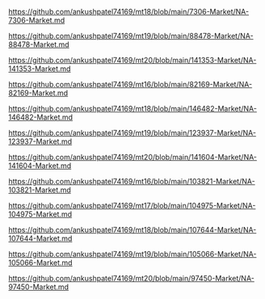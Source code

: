 <p><a href="https://github.com/ankushpatel74169/mt18/blob/main/7306-Market/NA-7306-Market.md">https://github.com/ankushpatel74169/mt18/blob/main/7306-Market/NA-7306-Market.md</a></p><p><a href="https://github.com/ankushpatel74169/mt19/blob/main/88478-Market/NA-88478-Market.md">https://github.com/ankushpatel74169/mt19/blob/main/88478-Market/NA-88478-Market.md</a></p><p><a href="https://github.com/ankushpatel74169/mt20/blob/main/141353-Market/NA-141353-Market.md">https://github.com/ankushpatel74169/mt20/blob/main/141353-Market/NA-141353-Market.md</a></p><p><a href="https://github.com/ankushpatel74169/mt16/blob/main/82169-Market/NA-82169-Market.md">https://github.com/ankushpatel74169/mt16/blob/main/82169-Market/NA-82169-Market.md</a></p><p><a href="https://github.com/ankushpatel74169/mt18/blob/main/146482-Market/NA-146482-Market.md">https://github.com/ankushpatel74169/mt18/blob/main/146482-Market/NA-146482-Market.md</a></p><p><a href="https://github.com/ankushpatel74169/mt19/blob/main/123937-Market/NA-123937-Market.md">https://github.com/ankushpatel74169/mt19/blob/main/123937-Market/NA-123937-Market.md</a></p><p><a href="https://github.com/ankushpatel74169/mt20/blob/main/141604-Market/NA-141604-Market.md">https://github.com/ankushpatel74169/mt20/blob/main/141604-Market/NA-141604-Market.md</a></p><p><a href="https://github.com/ankushpatel74169/mt16/blob/main/103821-Market/NA-103821-Market.md">https://github.com/ankushpatel74169/mt16/blob/main/103821-Market/NA-103821-Market.md</a></p><p><a href="https://github.com/ankushpatel74169/mt17/blob/main/104975-Market/NA-104975-Market.md">https://github.com/ankushpatel74169/mt17/blob/main/104975-Market/NA-104975-Market.md</a></p><p><a href="https://github.com/ankushpatel74169/mt18/blob/main/107644-Market/NA-107644-Market.md">https://github.com/ankushpatel74169/mt18/blob/main/107644-Market/NA-107644-Market.md</a></p><p><a href="https://github.com/ankushpatel74169/mt19/blob/main/105066-Market/NA-105066-Market.md">https://github.com/ankushpatel74169/mt19/blob/main/105066-Market/NA-105066-Market.md</a></p><p><a href="https://github.com/ankushpatel74169/mt20/blob/main/97450-Market/NA-97450-Market.md">https://github.com/ankushpatel74169/mt20/blob/main/97450-Market/NA-97450-Market.md</a></p>
